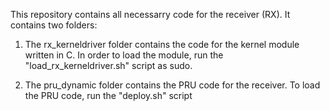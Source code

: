 This repository contains all necessarry code for the receiver (RX). It contains two folders: 

1. The rx_kerneldriver folder contains the code for the kernel module written in C. In order to load the module, run the "load_rx_kerneldriver.sh" script as sudo. 

2. The pru_dynamic folder contains the PRU code for the receiver. To load the PRU code, run the "deploy.sh" script